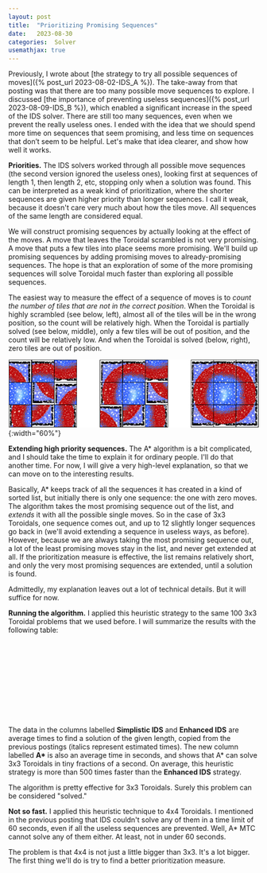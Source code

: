 ```yaml
---
layout: post
title:  "Prioritizing Promising Sequences"
date:   2023-08-30
categories:  Solver
usemathjax: true
---
```

<style>
table
{
    max-width: 0px;
    margin-left:auto; 
    margin-right:auto;  
}
</style>

Previously, I wrote about [the strategy to try all possible sequences of moves]({% post_url 2023-08-02-IDS_A %}).  The take-away from that posting was that there are too many possible move sequences to explore.  I discussed [the importance of preventing useless sequences]({% post_url 2023-08-09-IDS_B %}), which enabled a significant increase in the speed of the IDS solver.  There are still too many sequences, even when we prevent the really useless ones.  I ended with the idea that we should spend more time on sequences that seem promising, and less time on sequences that don’t seem to be helpful.  Let's make that idea clearer, and show how well it works.

**Priorities.**  The IDS solvers worked through all possible move sequences (the second version ignored the useless ones), looking first at sequences of length 1, then length 2, etc, stopping only when a solution was found.  This can be interpreted as a weak kind of prioritization, where the shorter sequences are given higher priority than longer sequences.  I call it weak, because it doesn't care very much about how the tiles move.  All sequences of the same length are considered equal.

We will construct promising sequences by actually looking at the effect of the moves. 
A move that leaves the Toroidal scrambled is not very promising.  A move that puts a few tiles into place seems more promising.  We'll build up promising sequences by adding promising moves to already-promising sequences.  The hope is that an exploration of some of the more promising sequences will solve Toroidal much faster than exploring all possible sequences.  

The easiest way to measure the effect of a sequence of moves is to *count the number of tiles that are not in the correct position*.  When the Toroidal is highly scrambled (see below, left), almost all of the tiles will be in the wrong position, so the count will be relatively high.  When the Toroidal is partially solved (see below, middle), only a few tiles will be out of position, and the count will be relatively low.  And when the Toroidal is solved (below, right), zero tiles are out of position. 

![Three configurations, illustrating the concept of misplaced tiles as a measure of priority.](/TImages/TLC_Overview.png){:width="60%"}

**Extending high priority sequences.**  The A\* algorithm is a bit complicated, and I should take the time to explain it for ordinary people.  I'll do that another time.  For now, I will give a very high-level explanation, so that we can move on to the interesting results.

Basically, A\* keeps track of all the sequences it has created in a kind of sorted list, but initially there is only one sequence: the one with zero moves.  The algorithm takes the most promising sequence out of the list, and *extends* it with all the possible single moves.  So in the case of 3x3 Toroidals, one sequence comes out, and up to 12 slightly longer sequences go back in (we'll avoid extending a sequence in useless ways, as before).  However, because we are always taking the most promising sequence out, a lot of the least promising moves stay in the list, and never get extended at all.  If the prioritization measure is effective, the list remains relatively short, and only the very most promising sequences are extended, until a solution is found.

Admittedly, my explanation leaves out a lot of technical details.  But it will suffice for now.

**Running the algorithm.**  I applied this heuristic strategy to the same 100 3x3 Toroidal problems that we used before.  I will summarize the results with the following table:

| Solution length | Simplistic IDS | Enhanced IDS | A\*  |
|:-:|--:|--:|--:|
| 4 |     0.47  |   0.101 |  0.001 |
| 5 |     4.20  |   0.631 |  0.004 |
| 6 |    38.90  |   3.710 |  0.012 |
| 7 |  *400*    |  20.900 |  0.023 |
| 8 | *4000*    | 126.700 |  0.066 |

The data in the columns labelled **Simplistic IDS** and **Enhanced IDS** are average times to find a solution of the given length, copied from the previous postings (italics represent estimated times).  The new column labelled <strong>A\*</strong> is also an average time in seconds, and shows that A\* can solve 3x3 Toroidals in tiny fractions of a second.  On average, this heuristic strategy is more than 500 times faster than the **Enhanced IDS** strategy.  

The algorithm is pretty effective for 3x3 Toroidals.  Surely this problem can be considered "solved." 

**Not so fast.**  I applied this heuristic technique to 4x4 Toroidals.  I mentioned in the previous posting that IDS couldn't solve any of them in a time limit of 60 seconds, even if all the useless sequences are prevented.  Well, A\* MTC cannot solve any of them either.  At least, not in under 60 seconds.  

The problem is that 4x4 is not just a little bigger than 3x3.  It's a lot bigger.  The first thing we'll do is try to find a better prioritization measure. 

